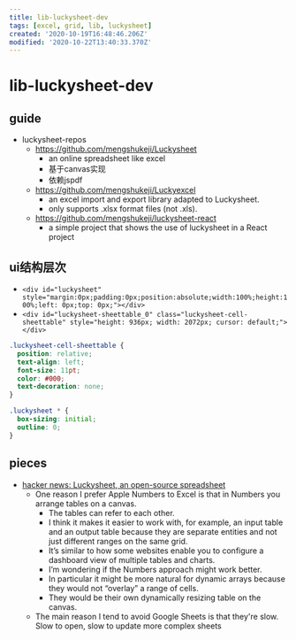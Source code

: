 ```yaml
---
title: lib-luckysheet-dev
tags: [excel, grid, lib, luckysheet]
created: '2020-10-19T16:48:46.206Z'
modified: '2020-10-22T13:40:33.370Z'
---
```


# lib-luckysheet-dev

## guide

- luckysheet-repos
  - https://github.com/mengshukeji/Luckysheet
    - an online spreadsheet like excel
    - 基于canvas实现
    - 依赖jspdf
  - https://github.com/mengshukeji/Luckyexcel
    - an excel import and export library adapted to Luckysheet.
    - only supports .xlsx format files (not .xls).
  - https://github.com/mengshukeji/luckysheet-react
    - a simple project that shows the use of luckysheet in a React project

## ui结构层次

- `<div id="luckysheet" style="margin:0px;padding:0px;position:absolute;width:100%;height:100%;left: 0px;top: 0px;"></div>`
- `<div id="luckysheet-sheettable_0" class="luckysheet-cell-sheettable" style="height: 936px; width: 2072px; cursor: default;"></div>`

``` CSS
.luckysheet-cell-sheettable {
  position: relative;
  text-align: left;
  font-size: 11pt;
  color: #000;
  text-decoration: none;
}

.luckysheet * {
  box-sizing: initial;
  outline: 0;
}
```

## pieces

- [hacker news: Luckysheet, an open-source spreadsheet ](https://news.ycombinator.com/item?id=23994619)
  - One reason I prefer Apple Numbers to Excel is that in Numbers you arrange tables on a canvas. 
    - The tables can refer to each other. 
    - I think it makes it easier to work with, for example, an input table and an output table because they are separate entities and not just different ranges on the same grid. 
    - It’s similar to how some websites enable you to configure a dashboard view of multiple tables and charts.
    - I’m wondering if the Numbers approach might work better. 
    - In particular it might be more natural for dynamic arrays because they would not “overlay” a range of cells.
    - They would be their own dynamically resizing table on the canvas.
  - The main reason I tend to avoid Google Sheets is that they're slow. Slow to open, slow to update more complex sheets
